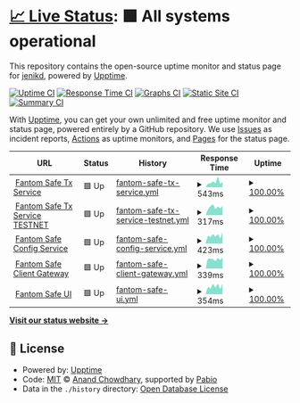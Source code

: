 # [📈 Live Status](https://jenikd.github.io/SafeStatus): <!--live status--> **🟩 All systems operational**

This repository contains the open-source uptime monitor and status page for [jenikd](https://jenikd.github.io/SafeStatus), powered by [Upptime](https://github.com/upptime/upptime).

[![Uptime CI](https://github.com/jenikd/SafeStatus/workflows/Uptime%20CI/badge.svg)](https://github.com/jenikd/SafeStatus/actions?query=workflow%3A%22Uptime+CI%22)
[![Response Time CI](https://github.com/jenikd/SafeStatus/workflows/Response%20Time%20CI/badge.svg)](https://github.com/jenikd/SafeStatus/actions?query=workflow%3A%22Response+Time+CI%22)
[![Graphs CI](https://github.com/jenikd/SafeStatus/workflows/Graphs%20CI/badge.svg)](https://github.com/jenikd/SafeStatus/actions?query=workflow%3A%22Graphs+CI%22)
[![Static Site CI](https://github.com/jenikd/SafeStatus/workflows/Static%20Site%20CI/badge.svg)](https://github.com/jenikd/SafeStatus/actions?query=workflow%3A%22Static+Site+CI%22)
[![Summary CI](https://github.com/jenikd/SafeStatus/workflows/Summary%20CI/badge.svg)](https://github.com/jenikd/SafeStatus/actions?query=workflow%3A%22Summary+CI%22)

With [Upptime](https://upptime.js.org), you can get your own unlimited and free uptime monitor and status page, powered entirely by a GitHub repository. We use [Issues](https://github.com/jenikd/SafeStatus/issues) as incident reports, [Actions](https://github.com/jenikd/SafeStatus/actions) as uptime monitors, and [Pages](https://jenikd.github.io/SafeStatus) for the status page.

<!--start: status pages-->
<!-- This summary is generated by Upptime (https://github.com/upptime/upptime) -->
<!-- Do not edit this manually, your changes will be overwritten -->
<!-- prettier-ignore -->
| URL | Status | History | Response Time | Uptime |
| --- | ------ | ------- | ------------- | ------ |
| <img alt="" src="https://icons.duckduckgo.com/ip3/safe-txservice.fantom.network.ico" height="13"> [Fantom Safe Tx Service](https://safe-txservice.fantom.network/check/) | 🟩 Up | [fantom-safe-tx-service.yml](https://github.com/jenikd/SafeStatus/commits/HEAD/history/fantom-safe-tx-service.yml) | <details><summary><img alt="Response time graph" src="./graphs/fantom-safe-tx-service/response-time-week.png" height="20"> 543ms</summary><br><a href="https://jenikd.github.io/SafeStatus/history/fantom-safe-tx-service"><img alt="Response time 561" src="https://img.shields.io/endpoint?url=https%3A%2F%2Fraw.githubusercontent.com%2Fjenikd%2FSafeStatus%2FHEAD%2Fapi%2Ffantom-safe-tx-service%2Fresponse-time.json"></a><br><a href="https://jenikd.github.io/SafeStatus/history/fantom-safe-tx-service"><img alt="24-hour response time 530" src="https://img.shields.io/endpoint?url=https%3A%2F%2Fraw.githubusercontent.com%2Fjenikd%2FSafeStatus%2FHEAD%2Fapi%2Ffantom-safe-tx-service%2Fresponse-time-day.json"></a><br><a href="https://jenikd.github.io/SafeStatus/history/fantom-safe-tx-service"><img alt="7-day response time 543" src="https://img.shields.io/endpoint?url=https%3A%2F%2Fraw.githubusercontent.com%2Fjenikd%2FSafeStatus%2FHEAD%2Fapi%2Ffantom-safe-tx-service%2Fresponse-time-week.json"></a><br><a href="https://jenikd.github.io/SafeStatus/history/fantom-safe-tx-service"><img alt="30-day response time 572" src="https://img.shields.io/endpoint?url=https%3A%2F%2Fraw.githubusercontent.com%2Fjenikd%2FSafeStatus%2FHEAD%2Fapi%2Ffantom-safe-tx-service%2Fresponse-time-month.json"></a><br><a href="https://jenikd.github.io/SafeStatus/history/fantom-safe-tx-service"><img alt="1-year response time 561" src="https://img.shields.io/endpoint?url=https%3A%2F%2Fraw.githubusercontent.com%2Fjenikd%2FSafeStatus%2FHEAD%2Fapi%2Ffantom-safe-tx-service%2Fresponse-time-year.json"></a></details> | <details><summary><a href="https://jenikd.github.io/SafeStatus/history/fantom-safe-tx-service">100.00%</a></summary><a href="https://jenikd.github.io/SafeStatus/history/fantom-safe-tx-service"><img alt="All-time uptime 100.00%" src="https://img.shields.io/endpoint?url=https%3A%2F%2Fraw.githubusercontent.com%2Fjenikd%2FSafeStatus%2FHEAD%2Fapi%2Ffantom-safe-tx-service%2Fuptime.json"></a><br><a href="https://jenikd.github.io/SafeStatus/history/fantom-safe-tx-service"><img alt="24-hour uptime 100.00%" src="https://img.shields.io/endpoint?url=https%3A%2F%2Fraw.githubusercontent.com%2Fjenikd%2FSafeStatus%2FHEAD%2Fapi%2Ffantom-safe-tx-service%2Fuptime-day.json"></a><br><a href="https://jenikd.github.io/SafeStatus/history/fantom-safe-tx-service"><img alt="7-day uptime 100.00%" src="https://img.shields.io/endpoint?url=https%3A%2F%2Fraw.githubusercontent.com%2Fjenikd%2FSafeStatus%2FHEAD%2Fapi%2Ffantom-safe-tx-service%2Fuptime-week.json"></a><br><a href="https://jenikd.github.io/SafeStatus/history/fantom-safe-tx-service"><img alt="30-day uptime 100.00%" src="https://img.shields.io/endpoint?url=https%3A%2F%2Fraw.githubusercontent.com%2Fjenikd%2FSafeStatus%2FHEAD%2Fapi%2Ffantom-safe-tx-service%2Fuptime-month.json"></a><br><a href="https://jenikd.github.io/SafeStatus/history/fantom-safe-tx-service"><img alt="1-year uptime 100.00%" src="https://img.shields.io/endpoint?url=https%3A%2F%2Fraw.githubusercontent.com%2Fjenikd%2FSafeStatus%2FHEAD%2Fapi%2Ffantom-safe-tx-service%2Fuptime-year.json"></a></details>
| <img alt="" src="https://icons.duckduckgo.com/ip3/safe-txservice.testnet.fantom.network.ico" height="13"> [Fantom Safe Tx Service TESTNET](http://safe-txservice.testnet.fantom.network/check/) | 🟩 Up | [fantom-safe-tx-service-testnet.yml](https://github.com/jenikd/SafeStatus/commits/HEAD/history/fantom-safe-tx-service-testnet.yml) | <details><summary><img alt="Response time graph" src="./graphs/fantom-safe-tx-service-testnet/response-time-week.png" height="20"> 317ms</summary><br><a href="https://jenikd.github.io/SafeStatus/history/fantom-safe-tx-service-testnet"><img alt="Response time 386" src="https://img.shields.io/endpoint?url=https%3A%2F%2Fraw.githubusercontent.com%2Fjenikd%2FSafeStatus%2FHEAD%2Fapi%2Ffantom-safe-tx-service-testnet%2Fresponse-time.json"></a><br><a href="https://jenikd.github.io/SafeStatus/history/fantom-safe-tx-service-testnet"><img alt="24-hour response time 353" src="https://img.shields.io/endpoint?url=https%3A%2F%2Fraw.githubusercontent.com%2Fjenikd%2FSafeStatus%2FHEAD%2Fapi%2Ffantom-safe-tx-service-testnet%2Fresponse-time-day.json"></a><br><a href="https://jenikd.github.io/SafeStatus/history/fantom-safe-tx-service-testnet"><img alt="7-day response time 317" src="https://img.shields.io/endpoint?url=https%3A%2F%2Fraw.githubusercontent.com%2Fjenikd%2FSafeStatus%2FHEAD%2Fapi%2Ffantom-safe-tx-service-testnet%2Fresponse-time-week.json"></a><br><a href="https://jenikd.github.io/SafeStatus/history/fantom-safe-tx-service-testnet"><img alt="30-day response time 360" src="https://img.shields.io/endpoint?url=https%3A%2F%2Fraw.githubusercontent.com%2Fjenikd%2FSafeStatus%2FHEAD%2Fapi%2Ffantom-safe-tx-service-testnet%2Fresponse-time-month.json"></a><br><a href="https://jenikd.github.io/SafeStatus/history/fantom-safe-tx-service-testnet"><img alt="1-year response time 386" src="https://img.shields.io/endpoint?url=https%3A%2F%2Fraw.githubusercontent.com%2Fjenikd%2FSafeStatus%2FHEAD%2Fapi%2Ffantom-safe-tx-service-testnet%2Fresponse-time-year.json"></a></details> | <details><summary><a href="https://jenikd.github.io/SafeStatus/history/fantom-safe-tx-service-testnet">100.00%</a></summary><a href="https://jenikd.github.io/SafeStatus/history/fantom-safe-tx-service-testnet"><img alt="All-time uptime 100.00%" src="https://img.shields.io/endpoint?url=https%3A%2F%2Fraw.githubusercontent.com%2Fjenikd%2FSafeStatus%2FHEAD%2Fapi%2Ffantom-safe-tx-service-testnet%2Fuptime.json"></a><br><a href="https://jenikd.github.io/SafeStatus/history/fantom-safe-tx-service-testnet"><img alt="24-hour uptime 100.00%" src="https://img.shields.io/endpoint?url=https%3A%2F%2Fraw.githubusercontent.com%2Fjenikd%2FSafeStatus%2FHEAD%2Fapi%2Ffantom-safe-tx-service-testnet%2Fuptime-day.json"></a><br><a href="https://jenikd.github.io/SafeStatus/history/fantom-safe-tx-service-testnet"><img alt="7-day uptime 100.00%" src="https://img.shields.io/endpoint?url=https%3A%2F%2Fraw.githubusercontent.com%2Fjenikd%2FSafeStatus%2FHEAD%2Fapi%2Ffantom-safe-tx-service-testnet%2Fuptime-week.json"></a><br><a href="https://jenikd.github.io/SafeStatus/history/fantom-safe-tx-service-testnet"><img alt="30-day uptime 100.00%" src="https://img.shields.io/endpoint?url=https%3A%2F%2Fraw.githubusercontent.com%2Fjenikd%2FSafeStatus%2FHEAD%2Fapi%2Ffantom-safe-tx-service-testnet%2Fuptime-month.json"></a><br><a href="https://jenikd.github.io/SafeStatus/history/fantom-safe-tx-service-testnet"><img alt="1-year uptime 100.00%" src="https://img.shields.io/endpoint?url=https%3A%2F%2Fraw.githubusercontent.com%2Fjenikd%2FSafeStatus%2FHEAD%2Fapi%2Ffantom-safe-tx-service-testnet%2Fuptime-year.json"></a></details>
| <img alt="" src="https://icons.duckduckgo.com/ip3/safe.fantom.network.ico" height="13"> [Fantom Safe Config Service](https://safe.fantom.network/configservice/check/) | 🟩 Up | [fantom-safe-config-service.yml](https://github.com/jenikd/SafeStatus/commits/HEAD/history/fantom-safe-config-service.yml) | <details><summary><img alt="Response time graph" src="./graphs/fantom-safe-config-service/response-time-week.png" height="20"> 423ms</summary><br><a href="https://jenikd.github.io/SafeStatus/history/fantom-safe-config-service"><img alt="Response time 502" src="https://img.shields.io/endpoint?url=https%3A%2F%2Fraw.githubusercontent.com%2Fjenikd%2FSafeStatus%2FHEAD%2Fapi%2Ffantom-safe-config-service%2Fresponse-time.json"></a><br><a href="https://jenikd.github.io/SafeStatus/history/fantom-safe-config-service"><img alt="24-hour response time 594" src="https://img.shields.io/endpoint?url=https%3A%2F%2Fraw.githubusercontent.com%2Fjenikd%2FSafeStatus%2FHEAD%2Fapi%2Ffantom-safe-config-service%2Fresponse-time-day.json"></a><br><a href="https://jenikd.github.io/SafeStatus/history/fantom-safe-config-service"><img alt="7-day response time 423" src="https://img.shields.io/endpoint?url=https%3A%2F%2Fraw.githubusercontent.com%2Fjenikd%2FSafeStatus%2FHEAD%2Fapi%2Ffantom-safe-config-service%2Fresponse-time-week.json"></a><br><a href="https://jenikd.github.io/SafeStatus/history/fantom-safe-config-service"><img alt="30-day response time 466" src="https://img.shields.io/endpoint?url=https%3A%2F%2Fraw.githubusercontent.com%2Fjenikd%2FSafeStatus%2FHEAD%2Fapi%2Ffantom-safe-config-service%2Fresponse-time-month.json"></a><br><a href="https://jenikd.github.io/SafeStatus/history/fantom-safe-config-service"><img alt="1-year response time 502" src="https://img.shields.io/endpoint?url=https%3A%2F%2Fraw.githubusercontent.com%2Fjenikd%2FSafeStatus%2FHEAD%2Fapi%2Ffantom-safe-config-service%2Fresponse-time-year.json"></a></details> | <details><summary><a href="https://jenikd.github.io/SafeStatus/history/fantom-safe-config-service">100.00%</a></summary><a href="https://jenikd.github.io/SafeStatus/history/fantom-safe-config-service"><img alt="All-time uptime 100.00%" src="https://img.shields.io/endpoint?url=https%3A%2F%2Fraw.githubusercontent.com%2Fjenikd%2FSafeStatus%2FHEAD%2Fapi%2Ffantom-safe-config-service%2Fuptime.json"></a><br><a href="https://jenikd.github.io/SafeStatus/history/fantom-safe-config-service"><img alt="24-hour uptime 100.00%" src="https://img.shields.io/endpoint?url=https%3A%2F%2Fraw.githubusercontent.com%2Fjenikd%2FSafeStatus%2FHEAD%2Fapi%2Ffantom-safe-config-service%2Fuptime-day.json"></a><br><a href="https://jenikd.github.io/SafeStatus/history/fantom-safe-config-service"><img alt="7-day uptime 100.00%" src="https://img.shields.io/endpoint?url=https%3A%2F%2Fraw.githubusercontent.com%2Fjenikd%2FSafeStatus%2FHEAD%2Fapi%2Ffantom-safe-config-service%2Fuptime-week.json"></a><br><a href="https://jenikd.github.io/SafeStatus/history/fantom-safe-config-service"><img alt="30-day uptime 100.00%" src="https://img.shields.io/endpoint?url=https%3A%2F%2Fraw.githubusercontent.com%2Fjenikd%2FSafeStatus%2FHEAD%2Fapi%2Ffantom-safe-config-service%2Fuptime-month.json"></a><br><a href="https://jenikd.github.io/SafeStatus/history/fantom-safe-config-service"><img alt="1-year uptime 100.00%" src="https://img.shields.io/endpoint?url=https%3A%2F%2Fraw.githubusercontent.com%2Fjenikd%2FSafeStatus%2FHEAD%2Fapi%2Ffantom-safe-config-service%2Fuptime-year.json"></a></details>
| <img alt="" src="https://icons.duckduckgo.com/ip3/safe.fantom.network.ico" height="13"> [Fantom Safe Client Gateway](https://safe.fantom.network/v1/chains/250/safes/0x72a34AbafAB09b15E7191822A679f28E067C4a16) | 🟩 Up | [fantom-safe-client-gateway.yml](https://github.com/jenikd/SafeStatus/commits/HEAD/history/fantom-safe-client-gateway.yml) | <details><summary><img alt="Response time graph" src="./graphs/fantom-safe-client-gateway/response-time-week.png" height="20"> 339ms</summary><br><a href="https://jenikd.github.io/SafeStatus/history/fantom-safe-client-gateway"><img alt="Response time 478" src="https://img.shields.io/endpoint?url=https%3A%2F%2Fraw.githubusercontent.com%2Fjenikd%2FSafeStatus%2FHEAD%2Fapi%2Ffantom-safe-client-gateway%2Fresponse-time.json"></a><br><a href="https://jenikd.github.io/SafeStatus/history/fantom-safe-client-gateway"><img alt="24-hour response time 399" src="https://img.shields.io/endpoint?url=https%3A%2F%2Fraw.githubusercontent.com%2Fjenikd%2FSafeStatus%2FHEAD%2Fapi%2Ffantom-safe-client-gateway%2Fresponse-time-day.json"></a><br><a href="https://jenikd.github.io/SafeStatus/history/fantom-safe-client-gateway"><img alt="7-day response time 339" src="https://img.shields.io/endpoint?url=https%3A%2F%2Fraw.githubusercontent.com%2Fjenikd%2FSafeStatus%2FHEAD%2Fapi%2Ffantom-safe-client-gateway%2Fresponse-time-week.json"></a><br><a href="https://jenikd.github.io/SafeStatus/history/fantom-safe-client-gateway"><img alt="30-day response time 359" src="https://img.shields.io/endpoint?url=https%3A%2F%2Fraw.githubusercontent.com%2Fjenikd%2FSafeStatus%2FHEAD%2Fapi%2Ffantom-safe-client-gateway%2Fresponse-time-month.json"></a><br><a href="https://jenikd.github.io/SafeStatus/history/fantom-safe-client-gateway"><img alt="1-year response time 478" src="https://img.shields.io/endpoint?url=https%3A%2F%2Fraw.githubusercontent.com%2Fjenikd%2FSafeStatus%2FHEAD%2Fapi%2Ffantom-safe-client-gateway%2Fresponse-time-year.json"></a></details> | <details><summary><a href="https://jenikd.github.io/SafeStatus/history/fantom-safe-client-gateway">100.00%</a></summary><a href="https://jenikd.github.io/SafeStatus/history/fantom-safe-client-gateway"><img alt="All-time uptime 99.99%" src="https://img.shields.io/endpoint?url=https%3A%2F%2Fraw.githubusercontent.com%2Fjenikd%2FSafeStatus%2FHEAD%2Fapi%2Ffantom-safe-client-gateway%2Fuptime.json"></a><br><a href="https://jenikd.github.io/SafeStatus/history/fantom-safe-client-gateway"><img alt="24-hour uptime 100.00%" src="https://img.shields.io/endpoint?url=https%3A%2F%2Fraw.githubusercontent.com%2Fjenikd%2FSafeStatus%2FHEAD%2Fapi%2Ffantom-safe-client-gateway%2Fuptime-day.json"></a><br><a href="https://jenikd.github.io/SafeStatus/history/fantom-safe-client-gateway"><img alt="7-day uptime 100.00%" src="https://img.shields.io/endpoint?url=https%3A%2F%2Fraw.githubusercontent.com%2Fjenikd%2FSafeStatus%2FHEAD%2Fapi%2Ffantom-safe-client-gateway%2Fuptime-week.json"></a><br><a href="https://jenikd.github.io/SafeStatus/history/fantom-safe-client-gateway"><img alt="30-day uptime 100.00%" src="https://img.shields.io/endpoint?url=https%3A%2F%2Fraw.githubusercontent.com%2Fjenikd%2FSafeStatus%2FHEAD%2Fapi%2Ffantom-safe-client-gateway%2Fuptime-month.json"></a><br><a href="https://jenikd.github.io/SafeStatus/history/fantom-safe-client-gateway"><img alt="1-year uptime 99.99%" src="https://img.shields.io/endpoint?url=https%3A%2F%2Fraw.githubusercontent.com%2Fjenikd%2FSafeStatus%2FHEAD%2Fapi%2Ffantom-safe-client-gateway%2Fuptime-year.json"></a></details>
| <img alt="" src="https://icons.duckduckgo.com/ip3/safe.fantom.network.ico" height="13"> [Fantom Safe UI](https://safe.fantom.network/welcome) | 🟩 Up | [fantom-safe-ui.yml](https://github.com/jenikd/SafeStatus/commits/HEAD/history/fantom-safe-ui.yml) | <details><summary><img alt="Response time graph" src="./graphs/fantom-safe-ui/response-time-week.png" height="20"> 354ms</summary><br><a href="https://jenikd.github.io/SafeStatus/history/fantom-safe-ui"><img alt="Response time 353" src="https://img.shields.io/endpoint?url=https%3A%2F%2Fraw.githubusercontent.com%2Fjenikd%2FSafeStatus%2FHEAD%2Fapi%2Ffantom-safe-ui%2Fresponse-time.json"></a><br><a href="https://jenikd.github.io/SafeStatus/history/fantom-safe-ui"><img alt="24-hour response time 455" src="https://img.shields.io/endpoint?url=https%3A%2F%2Fraw.githubusercontent.com%2Fjenikd%2FSafeStatus%2FHEAD%2Fapi%2Ffantom-safe-ui%2Fresponse-time-day.json"></a><br><a href="https://jenikd.github.io/SafeStatus/history/fantom-safe-ui"><img alt="7-day response time 354" src="https://img.shields.io/endpoint?url=https%3A%2F%2Fraw.githubusercontent.com%2Fjenikd%2FSafeStatus%2FHEAD%2Fapi%2Ffantom-safe-ui%2Fresponse-time-week.json"></a><br><a href="https://jenikd.github.io/SafeStatus/history/fantom-safe-ui"><img alt="30-day response time 355" src="https://img.shields.io/endpoint?url=https%3A%2F%2Fraw.githubusercontent.com%2Fjenikd%2FSafeStatus%2FHEAD%2Fapi%2Ffantom-safe-ui%2Fresponse-time-month.json"></a><br><a href="https://jenikd.github.io/SafeStatus/history/fantom-safe-ui"><img alt="1-year response time 353" src="https://img.shields.io/endpoint?url=https%3A%2F%2Fraw.githubusercontent.com%2Fjenikd%2FSafeStatus%2FHEAD%2Fapi%2Ffantom-safe-ui%2Fresponse-time-year.json"></a></details> | <details><summary><a href="https://jenikd.github.io/SafeStatus/history/fantom-safe-ui">100.00%</a></summary><a href="https://jenikd.github.io/SafeStatus/history/fantom-safe-ui"><img alt="All-time uptime 100.00%" src="https://img.shields.io/endpoint?url=https%3A%2F%2Fraw.githubusercontent.com%2Fjenikd%2FSafeStatus%2FHEAD%2Fapi%2Ffantom-safe-ui%2Fuptime.json"></a><br><a href="https://jenikd.github.io/SafeStatus/history/fantom-safe-ui"><img alt="24-hour uptime 100.00%" src="https://img.shields.io/endpoint?url=https%3A%2F%2Fraw.githubusercontent.com%2Fjenikd%2FSafeStatus%2FHEAD%2Fapi%2Ffantom-safe-ui%2Fuptime-day.json"></a><br><a href="https://jenikd.github.io/SafeStatus/history/fantom-safe-ui"><img alt="7-day uptime 100.00%" src="https://img.shields.io/endpoint?url=https%3A%2F%2Fraw.githubusercontent.com%2Fjenikd%2FSafeStatus%2FHEAD%2Fapi%2Ffantom-safe-ui%2Fuptime-week.json"></a><br><a href="https://jenikd.github.io/SafeStatus/history/fantom-safe-ui"><img alt="30-day uptime 100.00%" src="https://img.shields.io/endpoint?url=https%3A%2F%2Fraw.githubusercontent.com%2Fjenikd%2FSafeStatus%2FHEAD%2Fapi%2Ffantom-safe-ui%2Fuptime-month.json"></a><br><a href="https://jenikd.github.io/SafeStatus/history/fantom-safe-ui"><img alt="1-year uptime 100.00%" src="https://img.shields.io/endpoint?url=https%3A%2F%2Fraw.githubusercontent.com%2Fjenikd%2FSafeStatus%2FHEAD%2Fapi%2Ffantom-safe-ui%2Fuptime-year.json"></a></details>

<!--end: status pages-->

[**Visit our status website →**](https://jenikd.github.io/SafeStatus)

## 📄 License

- Powered by: [Upptime](https://github.com/upptime/upptime)
- Code: [MIT](./LICENSE) © [Anand Chowdhary](https://anandchowdhary.com), supported by [Pabio](https://pabio.com)
- Data in the `./history` directory: [Open Database License](https://opendatacommons.org/licenses/odbl/1-0/)
